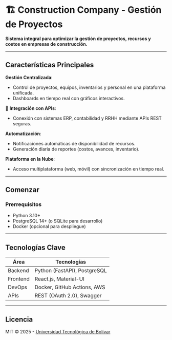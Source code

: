 # 🏗️ Construction Company - Gestión de Proyectos  

**Sistema integral para optimizar la gestión de proyectos, recursos y costos en empresas de construcción.**  

---

##  Características Principales  
**Gestión Centralizada**:  
   - Control de proyectos, equipos, inventarios y personal en una plataforma unificada.  
   - Dashboards en tiempo real con gráficos interactivos.  

🔌 **Integración con APIs**:  
   - Conexión con sistemas ERP, contabilidad y RRHH mediante APIs REST seguras.  

**Automatización**:  
   - Notificaciones automáticas de disponibilidad de recursos.  
   - Generación diaria de reportes (costos, avances, inventario).  

**Plataforma en la Nube**:  
   - Acceso multiplataforma (web, móvil) con sincronización en tiempo real.  

---

##  Comenzar  

###  Prerrequisitos  
- Python 3.10+  
- PostgreSQL 14+ (o SQLite para desarrollo)  
- Docker (opcional para despliegue)  

---

##  Tecnologías Clave  
| Área          | Tecnologías |  
|---------------|------------|  
| Backend       | Python (FastAPI), PostgreSQL |  
| Frontend      | React.js, Material-UI |  
| DevOps        | Docker, GitHub Actions, AWS |  
| APIs          | REST (OAuth 2.0), Swagger |  


---

##  Licencia  
MIT © 2025 - [Universidad Tecnológica de Bolívar](https://www.unitecnologica.edu.co/)  


